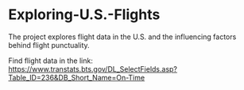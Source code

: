 # Exploring-U.S.-Flights
The project explores flight data in the U.S. and the influencing factors behind flight punctuality.

Find flight data in the link: https://www.transtats.bts.gov/DL_SelectFields.asp?Table_ID=236&DB_Short_Name=On-Time
